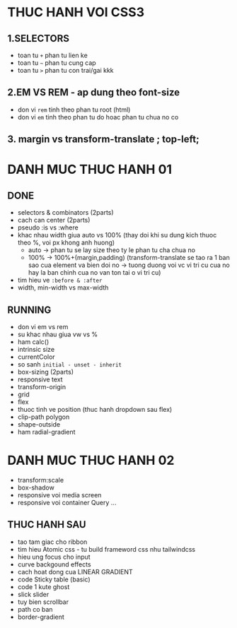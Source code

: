 # THUC HANH VOI CSS3

## 1.SELECTORS

- toan tu `+` phan tu lien ke
- toan tu `~` phan tu cung cap
- toan tu `>` phan tu con trai/gai kkk

## 2.EM VS REM - ap dung theo font-size

- don vi `rem` tinh theo phan tu root (html)
- don vi `em` tinh theo phan tu do hoac phan tu chua no co

## 3. margin vs transform-translate ; top-left;

# DANH MUC THUC HANH 01
## DONE

- selectors & combinators (2parts)
- cach can center (2parts)
- pseudo :is vs :where
- khac nhau width giua auto vs 100% (thay doi khi su dung kich thuoc theo %, voi px khong anh huong)
  - auto -> phan tu se lay size theo ty le phan tu cha chua no
  - 100% -> 100%+(margin,padding) (transform-translate se tao ra 1 ban sao cua element va bien doi no -> tuong duong voi vc vi tri cu cua no hay la ban chinh cua no van ton tai o vi tri cu)
- tim hieu ve `:before & :after`
- width, min-width vs max-width

## RUNNING
- don vi em vs rem
- su khac nhau giua vw vs %
- ham calc()
- intrinsic size
- currentColor
- so sanh `initial - unset - inherit`
- box-sizing (2parts)
- responsive text
- transform-origin
- grid
- flex
- thuoc tinh ve position (thuc hanh dropdown sau flex)
- clip-path polygon
- shape-outside
- ham radial-gradient

# DANH MUC THUC HANH 02
- transform:scale
- box-shadow
- responsive voi media screen
- responsive voi container Query
...

## THUC HANH SAU

- tao tam giac cho ribbon
- tim hieu Atomic css - tu build frameword css nhu tailwindcss
- hieu ung focus cho input
- curve backgound effects
- cach hoat dong cua LINEAR GRADIENT
- code Sticky table (basic)
- code 1 kute ghost
- slick slider
- tuy bien scrollbar
- path co ban
- border-gradient
